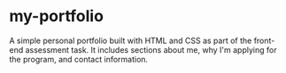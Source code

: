 # my-portfolio
A simple personal portfolio built with HTML and CSS as part of the front-end assessment task. It includes sections about me, why I'm applying for the program, and contact information.
